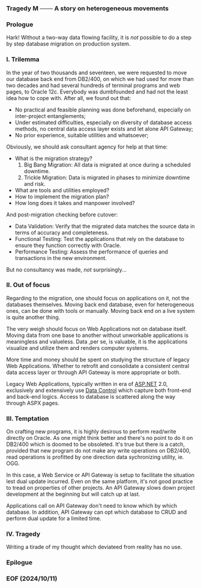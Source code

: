 ### Tragedy M ─── A story on heterogeneous movements


### Prologue
Hark! Without a two-way data flowing facility, it is *not* possible to do a step by step database migration on production system. 


### I. Trilemma
In the year of two thousands and seventeen, we were requested to move our database back end from DB2/400, on which we had used for more than two decades and had several hundreds of terminal programs and web pages, to Oracle 12c. Everybody was dumbfounded and had not the least idea how to cope with. After all, we found out that: 

- No practical and feasible planning was done beforehand, especially on inter-project entanglements; 
- Under estimated difficulties, especially on diversity of database access methods, no central data access layer exists and let alone API Gateway; 
- No prior experience, suitable utilities and whatsoever; 

Obviously, we should ask consultant agency for help at that time:
- What is the migration strategy? 
    1. Big Bang Migration: All data is migrated at once during a scheduled downtime.
    2. Trickle Migration: Data is migrated in phases to minimize downtime and risk.
- What are tools and utilities employed? 
- How to implement the migration plan? 
- How long does it takes and manpower involved? 

And post-migration checking before cutover: 
- Data Validation: Verify that the migrated data matches the source data in terms of accuracy and completeness.
- Functional Testing: Test the applications that rely on the database to ensure they function correctly with Oracle.
- Performance Testing: Assess the performance of queries and transactions in the new environment.

But no consultancy was made, *not* surprisingly...


### II. Out of focus
Regarding to the migration, one should focus on applications on it, not the databases themselves. Moving back end database, even for heterogeneous ones, can be done with tools or manually. Moving back end on a live system is quite another thing. 

The very weigh should focus on Web Applications not on database itself. Moving data from one base to another without unworkable applications is meaningless and valueless. Data ,per se, is valuable, it is the applications visualize and utilize them and renders computer systems. 

More time and money should be spent on studying the structure of legacy Web Applications. Whether to retrofit and consolidate a consistent central data access layer or through API Gateway is more appropriate or both. 

Legacy Web Applications, typically written in era of [ASP.NET](https://en.wikipedia.org/wiki/ASP.NET) 2.0, exclusively and extensively use [Data Control](https://learn.microsoft.com/en-us/previous-versions/aspnet/ms228214(v=vs.100)) which capture both front-end and back-end logics. Access to database is scattered along the way through ASPX pages. 

### III. Temptation
On crafting new programs, it is highly desirous to perform read/write directly on Oracle. As one might think better and there's no point to do it on DB2/400 which is doomed to be obsoleted. It's true but there is a catch, provided that new program do not make any write operations on DB2/400, read operations is profitted by one direction data sychronizing utility, ie. OGG. 

In this case, a Web Service or API Gateway is setup to facilitate the situation lest dual update incurred. Even on the same platform, it's not good practice to tread on properties of other projects. An API Gateway slows down project development at the beginning but will catch up at last. 

Applications call on API Gateway don't need to know which by which database. In addition, API Gateway can opt which database to CRUD and perform dual update for a limited time. 

### IV. Tragedy
Writing a tirade of my thought which deviateed from reality has no use. 

### Epilogue


### EOF (2024/10/11)
